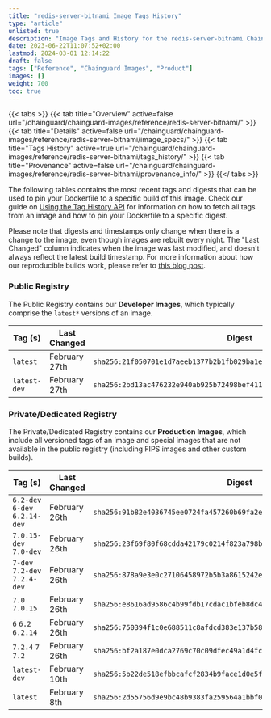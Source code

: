 ```yaml
---
title: "redis-server-bitnami Image Tags History"
type: "article"
unlisted: true
description: "Image Tags and History for the redis-server-bitnami Chainguard Image"
date: 2023-06-22T11:07:52+02:00
lastmod: 2024-03-01 12:14:22
draft: false
tags: ["Reference", "Chainguard Images", "Product"]
images: []
weight: 700
toc: true
---
```


{{< tabs >}}
{{< tab title="Overview" active=false url="/chainguard/chainguard-images/reference/redis-server-bitnami/" >}}
{{< tab title="Details" active=false url="/chainguard/chainguard-images/reference/redis-server-bitnami/image_specs/" >}}
{{< tab title="Tags History" active=true url="/chainguard/chainguard-images/reference/redis-server-bitnami/tags_history/" >}}
{{< tab title="Provenance" active=false url="/chainguard/chainguard-images/reference/redis-server-bitnami/provenance_info/" >}}
{{</ tabs >}}

The following tables contains the most recent tags and digests that can be used to pin your Dockerfile to a specific build of this image. Check our guide on [Using the Tag History API](/chainguard/chainguard-images/using-the-tag-history-api/) for information on how to fetch all tags from an image and how to pin your Dockerfile to a specific digest.

Please note that digests and timestamps only change when there is a change to the image, even though images are rebuilt every night. The "Last Changed" column indicates when the image was last modified, and doesn't always reflect the latest build timestamp. For more information about how our reproducible builds work, please refer to [this blog post](https://www.chainguard.dev/unchained/reproducing-chainguards-reproducible-image-builds).

### Public Registry
The Public Registry contains our **Developer Images**, which typically comprise the `latest*` versions of an image.

| Tag (s)       | Last Changed  | Digest                                                                    |
|---------------|---------------|---------------------------------------------------------------------------|
|  `latest`     | February 27th | `sha256:21f050701e1d7aeeb1377b2b1fb029ba1e42482b1c3cf430cfcaba76eab8f8c5` |
|  `latest-dev` | February 27th | `sha256:2bd13ac476232e940ab925b72498bef41144a7cbd23e9a9065ba30c7f521b40c` |


### Private/Dedicated Registry
The Private/Dedicated Registry contains our **Production Images**, which include all versioned tags of an image and special images that are not available in the public registry (including FIPS images and other custom builds).

| Tag (s)                         | Last Changed  | Digest                                                                    |
|---------------------------------|---------------|---------------------------------------------------------------------------|
|  `6.2-dev` `6-dev` `6.2.14-dev` | February 26th | `sha256:91b82e4036745ee0724fa457260b69fa2ebddfab5c16ee69fb36d16542315cfb` |
|  `7.0.15-dev` `7.0-dev`         | February 26th | `sha256:23f69f80f68cdda42179c0214f823a798b5d67468e018cbeaccaceb6e835b698` |
|  `7-dev` `7.2-dev` `7.2.4-dev`  | February 26th | `sha256:878a9e3e0c27106458972b5b3a8615242e26d4088f410d7e645695e95a9c36b9` |
|  `7.0` `7.0.15`                 | February 26th | `sha256:e8616ad9586c4b99fdb17cdac1bfeb8dc4f5fdb13f99f9bf93d775adb353e2f6` |
|  `6` `6.2` `6.2.14`             | February 26th | `sha256:750394f1c0e688511c8afdcd383e137b588205c048356d43c7b27ed1bb81c165` |
|  `7.2.4` `7` `7.2`              | February 26th | `sha256:bf2a187e0dca2769c70c09dfec49a1d4fcfb8a54b35802bdeab7d869cf6a3fb8` |
|  `latest-dev`                   | February 10th | `sha256:5b22de518efbbcafcf2834b9face1d0e5ff68ca8debb3a2dace673fed7e6c988` |
|  `latest`                       | February 8th  | `sha256:2d55756d9e9bc48b9383fa259564a1bbf0a0d4621321e9769c5acfed1ea219d2` |

